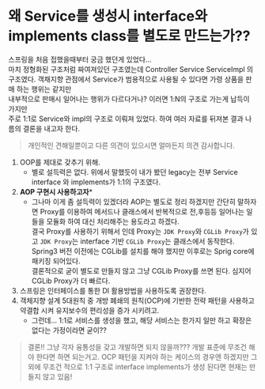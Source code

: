 # 왜 Service를 생성시 interface와 implements class를 별도로 만드는가??

스프링을 처음 접했을때부터 궁금 했던게 있었다...   
마치 정형화된 구조처럼 짜여져있던 구조였는데 Controller Service ServiceImpl 의 구조였다.
객채지향 관점에서 Service가 범용적으로 사용될 수 있다면 가령 상품을 판매 하는 행위는 같지만   
내부적으로 판매시 일어나는 행위가 다르다거나? 이러면 1:N의 구조로 가는게 납득이 가지만   
주로 1:1로 Service와 impl의 구조로 이뤄져 있었다. 하여 여러 자료를 뒤져본 결과 나름의 결론을 내고자 한다.   

> 개인적인 견해일뿐이고 다른 의견이 있으시면 얼마든지 의견 감사합니다.

1. OOP를 제대로 갖추기 위해.
    - 별로 설득력은 없다. 위에서 말했듯이 내가 봤던 legacy는 전부 Service interface 와 implements가 1:1의 구조였다.
2. **AOP 구현시 사용하고자***
    - 그나마 이게 좀 설득력이 있겠더라
    AOP는 별도로 정리 하겠지만 간단히 말하자면 Proxy를 이용하여 메서드나 클래스에서 반복적으로 전,후등등 일어나는 일들을 모듈화 하여 대신 처리해주는 용도라고 하겠다.   
    결국 Proxy를 사용하기 위해서 인데 Proxy는 `JDK Proxy`와 `CGLib Proxy`가 있고 `JDK Proxy`는 interface 기반 `CGLib Proxy`는 클래스에서 동작한다.   
    Spring3 버전 이전에는 CGLib를 설치를 해야 했지만 이후로는 Sprig core에 패키징 되어있다.   
    결론적으로 굳이 별도로 만들지 않고 그냥 CGLib Proxy를 쓰면 된다. 심지어 CGLib Proxy가 더 빠르다.
3. 스프링은 인터페이스를 통한 DI 활용방법을 사용하도록 권장한다.
4. 객체지향 설계 5대원칙 중 개방 폐쇄의 원칙(OCP)에 기반한 전략 패턴을 사용하고 약결합 시켜 유지보수의 편리성을 증가 시키려고.
    - 그런데... 1:1로 서비스를 생성을 했고, 해당 서비스는 한가지 일만 하고 확장은 없다는 가정이라면 굳이??

> 결론!! 그냥 각자 융통성을 갖고 개발하면 되지 않을까??? 개발 표준에 무조건 해야 한다면 하면 되는거고.
> OCP 패턴을 지켜야 하는 케이스의 경우엔 하겠지만 그 외에 무조건 적으로 1:1 구조로 interface implements가 생성 된다면 현재는 만들지 않고 있음!
